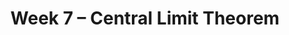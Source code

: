 ---
    title: Week 7 – Central Limit Theorem
    weekNumber: 7
    days:
      - date: 2024-2-19
        events:
          
          "No Lecture (Presidents‘ Day)":
      - date: 2024-2-21
        events:
          "**LEC 17**{: .label .label-lecture } [The Central Limit Theorem](http://datahub.ucsd.edu/user-redirect/git-sync?repo=https://github.com/dsc-courses/dsc10-2024-wi&subPath=lectures/lec17/lec17.ipynb) [✏️](resources/lectures/lec17/lec17.html)":
            "[CIT 14.4-14.5](https://inferentialthinking.com/chapters/14/4/Central_Limit_Theorem.html)" 
          "<small><i><span style='display: inline-block; padding-left: 80px'><b>Keywords:</b> distribution of the sample mean, square root law, CLT-based confidence interval </span></i></small>":
      - date: 2024-2-22
        events:
          
          "**HW 4**{: .label .label-hw } [**Simulation, Sampling, Bootstrapping**](http://datahub.ucsd.edu/user-redirect/git-sync?repo=https://github.com/dsc-courses/dsc10-2024-wi&subPath=homeworks/hw04/hw04.ipynb)":
      - date: 2024-2-23
        events:
          "**LEC 18**{: .label .label-lecture } Choosing Sample Sizes, Statistical Models":
            "[CIT 14.6](https://inferentialthinking.com/chapters/14/6/Choosing_a_Sample_Size.html), [11.1](https://inferentialthinking.com/chapters/11/1/Assessing_a_Model.html)" 
          "<small><i><span style='display: inline-block; padding-left: 80px'><b>Keywords:</b> standard deviation of 0s and 1s, np.random.multinomial, Robert Swain jury panel </span></i></small>":
          "**PRAC**{: .label .label-practice } [Extra Practice Session](http://practice.dsc10.com)":
---